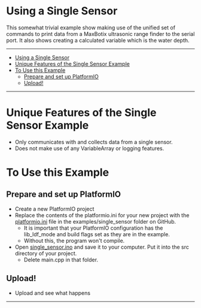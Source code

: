 # Using a Single Sensor<!-- {#example_single_sensor} -->

This somewhat trivial example show making use of the unified set of commands to print data from a MaxBotix ultrasonic range finder to the serial port.
It also shows creating a calculated variable which is the water depth.

_______

[//]: # ( @tableofcontents )

[//]: # ( @m_footernavigation )

[//]: # ( Start GitHub Only )
- [Using a Single Sensor](#using-a-single-sensor)
- [Unique Features of the Single Sensor Example](#unique-features-of-the-single-sensor-example)
- [To Use this Example](#to-use-this-example)
  - [Prepare and set up PlatformIO](#prepare-and-set-up-platformio)
  - [Upload!](#upload)

[//]: # ( End GitHub Only )

_______

# Unique Features of the Single Sensor Example<!-- {#example_single_sensor_unique} -->
- Only communicates with and collects data from a single sensor.
- Does not make use of any VariableArray or logging features.

# To Use this Example<!-- {#example_single_sensor_using} -->

## Prepare and set up PlatformIO<!-- {#example_single_sensor_pio} -->
- Create a new PlatformIO project
- Replace the contents of the platformio.ini for your new project with the [platformio.ini](https://raw.githubusercontent.com/EnviroDIY/ModularSensors/master/examples/single_sensor/platformio.ini) file in the examples/single_sensor folder on GitHub.
    - It is important that your PlatformIO configuration has the lib_ldf_mode and build flags set as they are in the example.
    - Without this, the program won't compile.
- Open [single_sensor.ino](https://raw.githubusercontent.com/EnviroDIY/ModularSensors/master/examples/single_sensor/single_sensor.ino) and save it to your computer.  Put it into the src directory of your project.
    - Delete main.cpp in that folder.

## Upload!<!-- {#example_single_sensor_upload} -->
- Upload and see what happens

_______


[//]: # ( @section example_single_sensor_pio_config PlatformIO Configuration )

[//]: # ( @include{lineno} single_sensor/platformio.ini )

[//]: # ( @section example_single_sensor_code The Complete Code )

[//]: # ( @include{lineno} single_sensor/single_sensor.ino )
